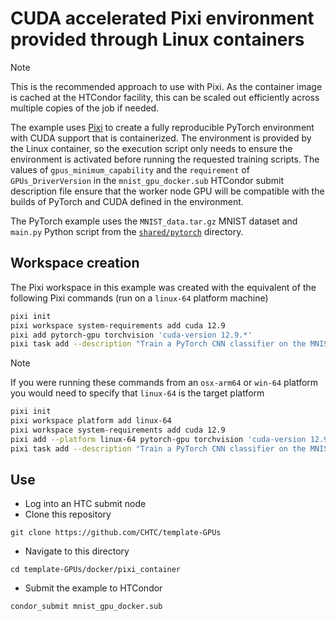# CUDA accelerated Pixi environment provided through Linux containers

> [!NOTE]
> This is the recommended approach to use with Pixi.
> As the container image is cached at the HTCondor facility, this can be scaled out efficiently across multiple copies of the job if needed.

The example uses [Pixi](https://pixi.sh/) to create a fully reproducible PyTorch environment with CUDA support that is containerized.
The environment is provided by the Linux container, so the execution script only needs to ensure the environment is activated before running the requested training scripts.
The values of `gpus_minimum_capability` and the `requirement` of `GPUs_DriverVersion` in the `mnist_gpu_docker.sub` HTCondor submit description file ensure that the worker node GPU will be compatible with the builds of PyTorch and CUDA defined in the environment.

The PyTorch example uses the `MNIST_data.tar.gz` MNIST dataset and `main.py` Python script from the [`shared/pytorch`](https://github.com/CHTC/templates-GPUs/tree/master/shared/pytorch) directory.

## Workspace creation

The Pixi workspace in this example was created with the equivalent of the following Pixi commands (run on a `linux-64` platform machine)

```bash
pixi init
pixi workspace system-requirements add cuda 12.9
pixi add pytorch-gpu torchvision 'cuda-version 12.9.*'
pixi task add --description "Train a PyTorch CNN classifier on the MNIST dataset" train "python ./main.py --epochs 20 --save-model"
```

> [!NOTE]
> If you were running these commands from an `osx-arm64` or `win-64` platform you would need to specify that `linux-64` is the target platform
>
> ```bash
> pixi init
> pixi workspace platform add linux-64
> pixi workspace system-requirements add cuda 12.9
> pixi add --platform linux-64 pytorch-gpu torchvision 'cuda-version 12.9.*'
> pixi task add --description "Train a PyTorch CNN classifier on the MNIST dataset" train "python ./main.py --epochs 20 --save-model"
> ```

## Use

* Log into an HTC submit node
* Clone this repository

```
git clone https://github.com/CHTC/template-GPUs
```

* Navigate to this directory

```
cd template-GPUs/docker/pixi_container
```

* Submit the example to HTCondor

```
condor_submit mnist_gpu_docker.sub
```

